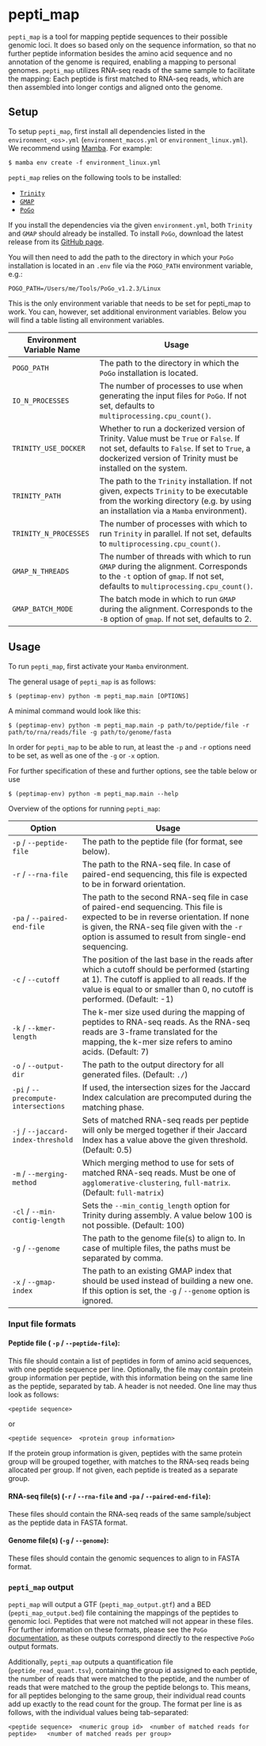 # pepti_map

`pepti_map` is a tool for mapping peptide sequences to their possible genomic loci. It does so based only on the sequence information, so that no further peptide information besides the amino acid sequence and no annotation of the genome is required, enabling a mapping to personal genomes. `pepti_map` utilizes RNA-seq reads of the same sample to facilitate the mapping: Each peptide is first matched to RNA-seq reads, which are then assembled into longer contigs and aligned onto the genome.

## Setup

To setup `pepti_map`, first install all dependencies listed in the `environment_<os>.yml` (`environment_macos.yml` or `environment_linux.yml`). We recommend using [Mamba](https://mamba.readthedocs.io/en/latest/installation/mamba-installation.html#mamba-install). For example:

```
$ mamba env create -f environment_linux.yml
```

`pepti_map` relies on the following tools to be installed:
- [`Trinity`](https://github.com/trinityrnaseq/trinityrnaseq/wiki)
- [`GMAP`](http://research-pub.gene.com/gmap/)
- [`PoGo`](https://www.sanger.ac.uk/tool/pogo/)

If you install the dependencies via the given `environment.yml`, both `Trinity` and `GMAP` should already be installed. To install `PoGo`, download the latest release from its [GitHub page](https://github.com/cschlaffner/PoGo/releases).

You will then need to add the path to the directory in which your `PoGo` installation is located in an `.env` file via the `POGO_PATH` environment variable, e.g.:

```
POGO_PATH=/Users/me/Tools/PoGo_v1.2.3/Linux
```

This is the only environment variable that needs to be set for pepti_map to work. You can, however, set additional environment variables. Below you will find a table listing all environment variables.

| Environment Variable Name | Usage |
| ------------------------- | ----- |
| `POGO_PATH`               | The path to the directory in which the `PoGo` installation is located. |
| `IO_N_PROCESSES`          | The number of processes to use when generating the input files for `PoGo`. If not set, defaults to `multiprocessing.cpu_count()`. |
| `TRINITY_USE_DOCKER`      | Whether to run a dockerized version of Trinity. Value must be `True` or `False`. If not set, defaults to `False`. If set to `True`, a dockerized version of Trinity must be installed on the system. |
| `TRINITY_PATH`            | The path to the `Trinity` installation. If not given, expects `Trinity` to be executable from the working directory (e.g. by using an installation via a `Mamba` environment). |
| `TRINITY_N_PROCESSES`     | The number of processes with which to run `Trinity` in parallel. If not set, defaults to `multiprocessing.cpu_count()`. |
| `GMAP_N_THREADS`          | The number of threads with which to run `GMAP` during the alignment. Corresponds to the `-t` option of `gmap`. If not set, defaults to `multiprocessing.cpu_count()`. |
| `GMAP_BATCH_MODE`         | The batch mode in which to run `GMAP` during the alignment. Corresponds to the `-B` option of `gmap`. If not set, defaults to 2.      |


## Usage

To run `pepti_map`, first activate your `Mamba` environment.

The general usage of `pepti_map` is as follows:
```
$ (peptimap-env) python -m pepti_map.main [OPTIONS]
```
A minimal command would look like this:
```
$ (peptimap-env) python -m pepti_map.main -p path/to/peptide/file -r path/to/rna/reads/file -g path/to/genome/fasta
```
In order for `pepti_map` to be able to run, at least the `-p` and `-r` options need to be set, as well as one of the `-g` or `-x` option.

For further specification of these and further options, see the table below or use
```
$ (peptimap-env) python -m pepti_map.main --help
```

Overview of the options for running `pepti_map`:

| Option | Usage |
| ------ | ----- |
| `-p` / `--peptide-file` | The path to the peptide file (for format, see below). |
| `-r` / `--rna-file` | The path to the RNA-seq file. In case of paired-end sequencing, this file is expected to be in forward orientation. |
| `-pa` / `--paired-end-file` | The path to the second RNA-seq file in case of paired-end sequencing. This file is expected to be in reverse orientation. If none is given, the RNA-seq file given with the `-r` option is assumed to result from single-end sequencing. |
| `-c` / `--cutoff` | The position of the last base in the reads after which a cutoff should be performed (starting at 1). The cutoff is applied to all reads. If the value is equal to or smaller than 0, no cutoff is performed. (Default: -1) |
| `-k` / `--kmer-length` | The k-mer size used during the mapping of peptides to RNA-seq reads. As the RNA-seq reads are 3-frame translated for the mapping, the k-mer size refers to amino acids. (Default: 7) |
| `-o` / `--output-dir` | The path to the output directory for all generated files. (Default: `./`)|
| `-pi` / `--precompute-intersections` | If used, the intersection sizes for the Jaccard Index calculation are precomputed during the matching phase. |
| `-j` / `--jaccard-index-threshold` | Sets of matched RNA-seq reads per peptide will only be merged together if their Jaccard Index has a value above the given threshold. (Default: 0.5) |
| `-m` / `--merging-method` | Which merging method to use for sets of matched RNA-seq reads. Must be one of `agglomerative-clustering`, `full-matrix`. (Default: `full-matrix`) |
| `-cl` / `--min-contig-length` | Sets the `--min_contig_length` option for Trinity during assembly. A value below 100 is not possible. (Default: 100) |
| `-g` / `--genome` | The path to the genome file(s) to align to. In case of multiple files, the paths must be separated by comma. |
| `-x` / `--gmap-index` | The path to an existing GMAP index that should be used instead of building a new one. If this option is set, the `-g` / `--genome` option is ignored.|

### Input file formats

#### Peptide file ( `-p` / `--peptide-file`):
This file should contain a list of peptides in form of amino acid sequences, with one peptide sequence per line. Optionally, the file may contain protein group information per peptide, with this information being on the same line as the peptide, separated by tab. A header is not needed. One line may thus look as follows:
```
<peptide sequence>
```
or
```
<peptide sequence>  <protein group information>
```

If the protein group information is given, peptides with the same protein group will be grouped together, with matches to the RNA-seq reads being allocated per group. If not given, each peptide is treated as a separate group.

#### RNA-seq file(s) (`-r` / `--rna-file` and `-pa` / `--paired-end-file`):
These files should contain the RNA-seq reads of the same sample/subject as the peptide data in FASTA format.

#### Genome file(s) (`-g` / `--genome`):
These files should contain the genomic sequences to align to in FASTA format.

### `pepti_map` output
`pepti_map` will output a GTF (`pepti_map_output.gtf`) and a BED (`pepti_map_output.bed`) file containing the mappings of the peptides to genomic loci. Peptides that were not matched will not appear in these files. For further information on these formats, please see the `PoGo` [documentation](https://github.com/cschlaffner/PoGo), as these outputs correspond directly to the respective `PoGo` output formats.

Additionally, `pepti_map` outputs a quantification file (`peptide_read_quant.tsv`), containing the group id assigned to each peptide, the number of reads that were matched to the peptide, and the number of reads that were matched to the group the peptide belongs to. This means, for all peptides belonging to the same group, their individual read counts add up exactly to the read count for the group. The format per line is as follows, with the individual values being tab-separated:
```
<peptide sequence>  <numeric group id>  <number of matched reads for peptide>   <number of matched reads per group>
```
